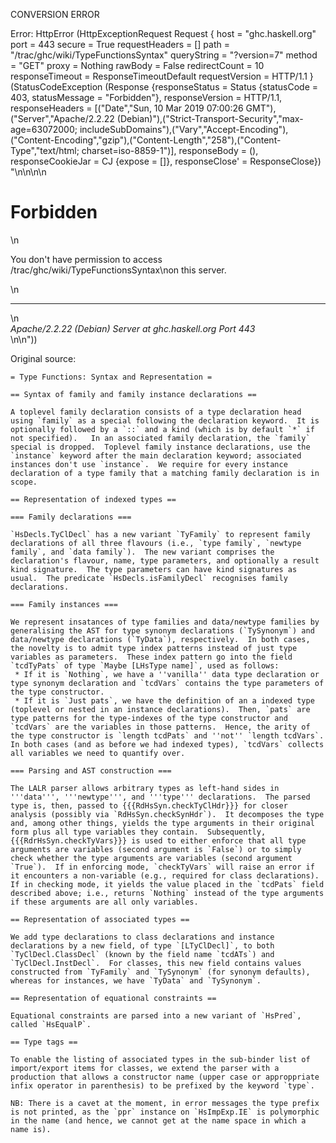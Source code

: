 CONVERSION ERROR

Error: HttpError (HttpExceptionRequest Request {
  host                 = "ghc.haskell.org"
  port                 = 443
  secure               = True
  requestHeaders       = []
  path                 = "/trac/ghc/wiki/TypeFunctionsSyntax"
  queryString          = "?version=7"
  method               = "GET"
  proxy                = Nothing
  rawBody              = False
  redirectCount        = 10
  responseTimeout      = ResponseTimeoutDefault
  requestVersion       = HTTP/1.1
}
 (StatusCodeException (Response {responseStatus = Status {statusCode = 403, statusMessage = "Forbidden"}, responseVersion = HTTP/1.1, responseHeaders = [("Date","Sun, 10 Mar 2019 07:00:26 GMT"),("Server","Apache/2.2.22 (Debian)"),("Strict-Transport-Security","max-age=63072000; includeSubDomains"),("Vary","Accept-Encoding"),("Content-Encoding","gzip"),("Content-Length","258"),("Content-Type","text/html; charset=iso-8859-1")], responseBody = (), responseCookieJar = CJ {expose = []}, responseClose' = ResponseClose}) "<!DOCTYPE HTML PUBLIC \"-//IETF//DTD HTML 2.0//EN\">\n<html><head>\n<title>403 Forbidden</title>\n</head><body>\n<h1>Forbidden</h1>\n<p>You don't have permission to access /trac/ghc/wiki/TypeFunctionsSyntax\non this server.</p>\n<hr>\n<address>Apache/2.2.22 (Debian) Server at ghc.haskell.org Port 443</address>\n</body></html>\n"))

Original source:

```trac
= Type Functions: Syntax and Representation =

== Syntax of family and family instance declarations ==

A toplevel family declaration consists of a type declaration head using `family` as a special following the declaration keyword.  It is optionally followed by a `::` and a kind (which is by default `*` if not specified).   In an associated family declaration, the `family` special is dropped.  Toplevel family instance declarations, use the `instance` keyword after the main declaration keyword; associated instances don't use `instance`.  We require for every instance declaration of a type family that a matching family declaration is in scope.

== Representation of indexed types ==

=== Family declarations ===

`HsDecls.TyClDecl` has a new variant `TyFamily` to represent family declarations of all three flavours (i.e., `type family`, `newtype family`, and `data family`).  The new variant comprises the declaration's flavour, name, type parameters, and optionally a result kind signature.  The type parameters can have kind signatures as usual.  The predicate `HsDecls.isFamilyDecl` recognises family declarations.

=== Family instances ===

We represent insatances of type families and data/newtype families by generalising the AST for type synonym declarations (`TySynonym`) and data/newtype declarations (`TyData`), respectively.  In both cases, the novelty is to admit type index patterns instead of just type variables as parameters.  These index pattern go into the field `tcdTyPats` of type `Maybe [LHsType name]`, used as follows:
 * If it is `Nothing`, we have a ''vanilla'' data type declaration or type synonym declaration and `tcdVars` contains the type parameters of the type constructor.
 * If it is `Just pats`, we have the definition of an a indexed type (toplevel or nested in an instance declarations).  Then, `pats` are type patterns for the type-indexes of the type constructor and `tcdVars` are the variables in those patterns.  Hence, the arity of the type constructor is `length tcdPats` and ''not'' `length tcdVars`.
In both cases (and as before we had indexed types), `tcdVars` collects all variables we need to quantify over.

=== Parsing and AST construction ===

The LALR parser allows arbitrary types as left-hand sides in '''data''', '''newtype''', and '''type''' declarations.  The parsed type is, then, passed to {{{RdHsSyn.checkTyClHdr}}} for closer analysis (possibly via `RdHsSyn.checkSynHdr`).  It decomposes the type and, among other things, yields the type arguments in their original form plus all type variables they contain.  Subsequently, {{{RdrHsSyn.checkTyVars}}} is used to either enforce that all type arguments are variables (second argument is `False`) or to simply check whether the type arguments are variables (second argument `True`).  If in enforcing mode, `checkTyVars` will raise an error if it encounters a non-variable (e.g., required for class declarations).  If in checking mode, it yields the value placed in the `tcdPats` field described above; i.e., returns `Nothing` instead of the type arguments if these arguments are all only variables.

== Representation of associated types ==

We add type declarations to class declarations and instance declarations by a new field, of type `[LTyClDecl]`, to both `TyClDecl.ClassDecl` (known by the field name `tcdATs`) and `TyClDecl.InstDecl`.  For classes, this new field contains values constructed from `TyFamily` and `TySynonym` (for synonym defaults), whereas for instances, we have `TyData` and `TySynonym`.  

== Representation of equational constraints ==

Equational constraints are parsed into a new variant of `HsPred`, called `HsEqualP`.

== Type tags ==

To enable the listing of associated types in the sub-binder list of import/export items for classes, we extend the parser with a production that allows a constructor name (upper case or approppriate infix operator in parenthesis) to be prefixed by the keyword `type`.  

NB: There is a cavet at the moment, in error messages the type prefix is not printed, as the `ppr` instance on `HsImpExp.IE` is polymorphic in the name (and hence, we cannot get at the name space in which a name is).

```
